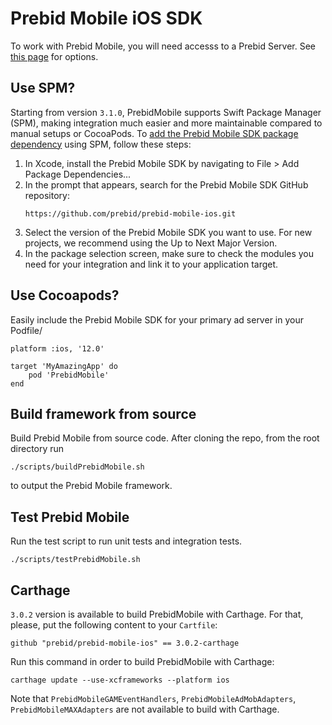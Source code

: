 # Prebid Mobile iOS SDK

To work with Prebid Mobile, you will need accesss to a Prebid Server. See [this page](https://docs.prebid.org/prebid-server/overview/prebid-server-overview.html) for options.

## Use SPM?

Starting from version `3.1.0`, PrebidMobile supports Swift Package Manager (SPM), making integration much easier and more maintainable compared to manual setups or CocoaPods.
To [add the Prebid Mobile SDK package dependency](https://developer.apple.com/documentation/xcode/adding-package-dependencies-to-your-app#Add-a-package-dependency) using SPM, follow these steps:

1. In Xcode, install the Prebid Mobile SDK by navigating to File > Add Package Dependencies...
2. In the prompt that appears, search for the Prebid Mobile SDK GitHub repository:
    ```
    https://github.com/prebid/prebid-mobile-ios.git
    ```
3. Select the version of the Prebid Mobile SDK you want to use. For new projects, we recommend using the Up to Next Major Version.
4. In the package selection screen, make sure to check the modules you need for your integration and link it to your application target.

## Use Cocoapods?

Easily include the Prebid Mobile SDK for your primary ad server in your Podfile/

```
platform :ios, '12.0'

target 'MyAmazingApp' do 
    pod 'PrebidMobile'
end
```

## Build framework from source

Build Prebid Mobile from source code. After cloning the repo, from the root directory run

```
./scripts/buildPrebidMobile.sh
```

to output the Prebid Mobile framework.


## Test Prebid Mobile

Run the test script to run unit tests and integration tests.

```
./scripts/testPrebidMobile.sh
```


## Carthage

`3.0.2` version is available to build PrebidMobile with Carthage. For that, please, put the following content to your `Cartfile`:

```
github "prebid/prebid-mobile-ios" == 3.0.2-carthage
```
Run this command in order to build PrebidMobile with Carthage:

```
carthage update --use-xcframeworks --platform ios
```
Note that `PrebidMobileGAMEventHandlers`, `PrebidMobileAdMobAdapters`, `PrebidMobileMAXAdapters` are not available to build with Carthage.
